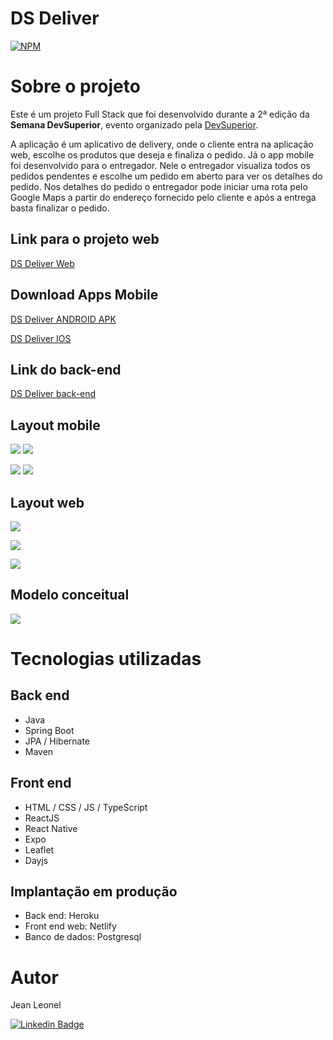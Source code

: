 # DS Deliver

[![NPM](https://img.shields.io/npm/l/react)](https://github.com/jcleonel/dsdeliver-sds2/blob/master/LICENSE) 

# Sobre o projeto

Este é um projeto Full Stack que foi desenvolvido durante a 2ª edição da **Semana DevSuperior**, evento organizado pela [DevSuperior](https://devsuperior.com "Site da DevSuperior").

A aplicação é um aplicativo de delivery, onde o cliente entra na aplicação web, escolhe os produtos que deseja e finaliza o pedido. Já o app mobile foi desenvolvido para o entregador. Nele o entregador visualiza todos os pedidos pendentes e escolhe um pedido em aberto para ver os detalhes do pedido. Nos detalhes do pedido o entregador pode iniciar uma rota pelo Google Maps a partir do endereço fornecido pelo cliente e após a entrega basta finalizar o pedido. 



## Link para o projeto web

[DS Deliver Web](https://sds2-jcl.netlify.app/)

## Download Apps Mobile

[DS Deliver ANDROID APK](https://drive.google.com/file/d/14qR8rCKJTsKOZ5VcohMlz6E4R_xcPMvF/view?usp=sharing)

[DS Deliver IOS](https://drive.google.com/file/d/18Ll5kwKkDPJ90TnBVDTzYN9iGYDcb5IN/view?usp=sharing)



## Link do back-end

[DS Deliver back-end](https://sds2-jcl.herokuapp.com/)



## Layout mobile

![](https://github.com/jcleonel/dsdeliver-sds2/blob/master/assets/imgs/AppMob1.jpeg) ![](https://github.com/jcleonel/dsdeliver-sds2/blob/master/assets/imgs/AppMob2.jpeg) 



![](https://github.com/jcleonel/dsdeliver-sds2/blob/master/assets/imgs/AppMob3.jpeg) ![](https://github.com/jcleonel/dsdeliver-sds2/blob/master/assets/imgs/AppMob4.jpeg) 



## Layout web

![](https://github.com/jcleonel/dsdeliver-sds2/blob/master/assets/imgs/AppWeb1.jpg) 

![](https://github.com/jcleonel/dsdeliver-sds2/blob/master/assets/imgs/AppWeb2.jpg) 

![](https://github.com/jcleonel/dsdeliver-sds2/blob/master/assets/imgs/AppWeb3.jpg) 



## Modelo conceitual

![](https://github.com/jcleonel/dsdeliver-sds2/blob/master/assets/imgs/modelo-conceitual.png) 



# Tecnologias utilizadas

## Back end
- Java
- Spring Boot
- JPA / Hibernate
- Maven
## Front end
- HTML / CSS / JS / TypeScript
- ReactJS
- React Native
- Expo
- Leaflet
- Dayjs
## Implantação em produção
- Back end: Heroku
- Front end web: Netlify
- Banco de dados: Postgresql

# Autor

Jean Leonel

[![Linkedin Badge](https://img.shields.io/badge/-LinkedIn-blue?style=flat-square&logo=Linkedin&logoColor=white&link=https://www.linkedin.com/in/jean-carlos-leonel-da-costa-576b34180/)](https://www.linkedin.com/in/jean-carlos-leonel-da-costa-576b34180/)
